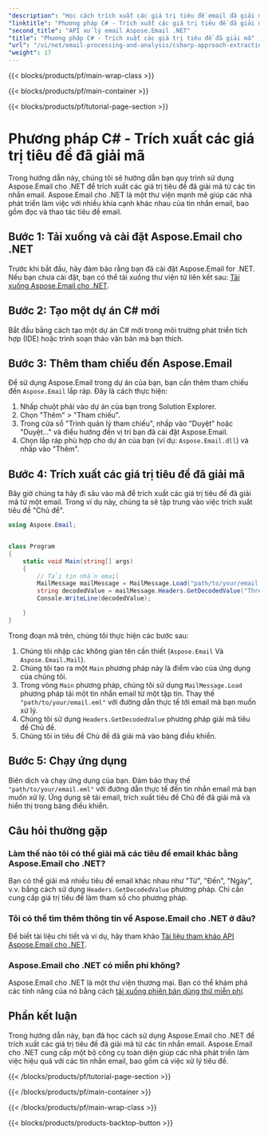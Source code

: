 ```yaml
---
"description": "Học cách trích xuất các giá trị tiêu đề email đã giải mã trong C# bằng Aspose.Email cho .NET. Hướng dẫn toàn diện với các ví dụ về mã."
"linktitle": "Phương pháp C# - Trích xuất các giá trị tiêu đề đã giải mã"
"second_title": "API xử lý email Aspose.Email .NET"
"title": "Phương pháp C# - Trích xuất các giá trị tiêu đề đã giải mã"
"url": "/vi/net/email-processing-and-analysis/csharp-approach-extracting-decoded-header-values/"
"weight": 17
---
```


{{< blocks/products/pf/main-wrap-class >}}

{{< blocks/products/pf/main-container >}}

{{< blocks/products/pf/tutorial-page-section >}}

# Phương pháp C# - Trích xuất các giá trị tiêu đề đã giải mã


Trong hướng dẫn này, chúng tôi sẽ hướng dẫn bạn quy trình sử dụng Aspose.Email cho .NET để trích xuất các giá trị tiêu đề đã giải mã từ các tin nhắn email. Aspose.Email cho .NET là một thư viện mạnh mẽ giúp các nhà phát triển làm việc với nhiều khía cạnh khác nhau của tin nhắn email, bao gồm đọc và thao tác tiêu đề email.

## Bước 1: Tải xuống và cài đặt Aspose.Email cho .NET

Trước khi bắt đầu, hãy đảm bảo rằng bạn đã cài đặt Aspose.Email for .NET. Nếu bạn chưa cài đặt, bạn có thể tải xuống thư viện từ liên kết sau: [Tải xuống Aspose.Email cho .NET](https://releases.aspose.com/email/net).

## Bước 2: Tạo một dự án C# mới

Bắt đầu bằng cách tạo một dự án C# mới trong môi trường phát triển tích hợp (IDE) hoặc trình soạn thảo văn bản mà bạn thích.

## Bước 3: Thêm tham chiếu đến Aspose.Email

Để sử dụng Aspose.Email trong dự án của bạn, bạn cần thêm tham chiếu đến `Aspose.Email` lắp ráp. Đây là cách thực hiện:

1. Nhấp chuột phải vào dự án của bạn trong Solution Explorer.
2. Chọn "Thêm" > "Tham chiếu".
3. Trong cửa sổ "Trình quản lý tham chiếu", nhấp vào "Duyệt" hoặc "Duyệt..." và điều hướng đến vị trí bạn đã cài đặt Aspose.Email.
4. Chọn lắp ráp phù hợp cho dự án của bạn (ví dụ: `Aspose.Email.dll`) và nhấp vào "Thêm".

## Bước 4: Trích xuất các giá trị tiêu đề đã giải mã

Bây giờ chúng ta hãy đi sâu vào mã để trích xuất các giá trị tiêu đề đã giải mã từ một email. Trong ví dụ này, chúng ta sẽ tập trung vào việc trích xuất tiêu đề "Chủ đề".

```csharp
using Aspose.Email;


class Program
{
    static void Main(string[] args)
    {
        // Tải tin nhắn email
		MailMessage mailMessage = MailMessage.Load("path/to/your/email.eml");
		string decodedValue = mailMessage.Headers.GetDecodedValue("Thread-Topic");
		Console.WriteLine(decodedValue);

    }
}
```

Trong đoạn mã trên, chúng tôi thực hiện các bước sau:

1. Chúng tôi nhập các không gian tên cần thiết (`Aspose.Email` Và `Aspose.Email.Mail`).
2. Chúng tôi tạo ra một `Main` phương pháp này là điểm vào của ứng dụng của chúng tôi.
3. Trong vòng `Main` phương pháp, chúng tôi sử dụng `MailMessage.Load` phương pháp tải một tin nhắn email từ một tập tin. Thay thế `"path/to/your/email.eml"` với đường dẫn thực tế tới email mà bạn muốn xử lý.
4. Chúng tôi sử dụng `Headers.GetDecodedValue` phương pháp giải mã tiêu đề Chủ đề.
5. Chúng tôi in tiêu đề Chủ đề đã giải mã vào bảng điều khiển.

## Bước 5: Chạy ứng dụng

Biên dịch và chạy ứng dụng của bạn. Đảm bảo thay thế `"path/to/your/email.eml"` với đường dẫn thực tế đến tin nhắn email mà bạn muốn xử lý. Ứng dụng sẽ tải email, trích xuất tiêu đề Chủ đề đã giải mã và hiển thị trong bảng điều khiển.

## Câu hỏi thường gặp

### Làm thế nào tôi có thể giải mã các tiêu đề email khác bằng Aspose.Email cho .NET?

Bạn có thể giải mã nhiều tiêu đề email khác nhau như "Từ", "Đến", "Ngày", v.v. bằng cách sử dụng `Headers.GetDecodedValue` phương pháp. Chỉ cần cung cấp giá trị tiêu đề làm tham số cho phương pháp.

### Tôi có thể tìm thêm thông tin về Aspose.Email cho .NET ở đâu?

Để biết tài liệu chi tiết và ví dụ, hãy tham khảo [Tài liệu tham khảo API Aspose.Email cho .NET](https://reference.aspose.com/email/net).

### Aspose.Email cho .NET có miễn phí không?

Aspose.Email cho .NET là một thư viện thương mại. Bạn có thể khám phá các tính năng của nó bằng cách [tải xuống phiên bản dùng thử miễn phí](https://releases.aspose.com/email/net).

## Phần kết luận

Trong hướng dẫn này, bạn đã học cách sử dụng Aspose.Email cho .NET để trích xuất các giá trị tiêu đề đã giải mã từ các tin nhắn email. Aspose.Email cho .NET cung cấp một bộ công cụ toàn diện giúp các nhà phát triển làm việc hiệu quả với các tin nhắn email, bao gồm cả việc xử lý tiêu đề.

{{< /blocks/products/pf/tutorial-page-section >}}

{{< /blocks/products/pf/main-container >}}

{{< /blocks/products/pf/main-wrap-class >}}

{{< blocks/products/products-backtop-button >}}